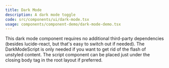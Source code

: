 ```yaml
---
title: Dark Mode
description: A dark mode toggle
code: src/components/ui/dark-mode.tsx
usage: components/component-demo/dark-mode-demo.tsx
---
```


This dark mode component requires no additional third-party dependencies (besides lucide-react, but that's easy to switch out if needed). The DarkModeScript is only needed if you want to get rid of the flash of unstyled content. The script component can be placed just under the closing body tag in the root layout if preferred.

